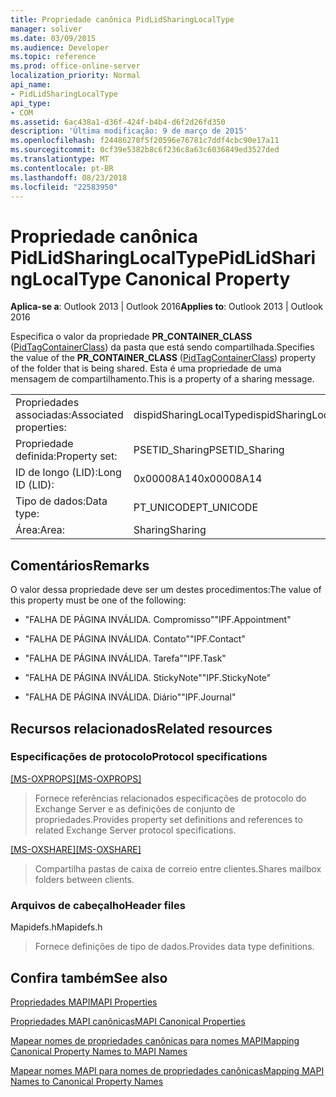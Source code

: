 ```yaml
---
title: Propriedade canônica PidLidSharingLocalType
manager: soliver
ms.date: 03/09/2015
ms.audience: Developer
ms.topic: reference
ms.prod: office-online-server
localization_priority: Normal
api_name:
- PidLidSharingLocalType
api_type:
- COM
ms.assetid: 6ac438a1-d36f-424f-b4b4-d6f2d26fd350
description: 'Última modificação: 9 de março de 2015'
ms.openlocfilehash: f24486270f5f20596e76781c7ddf4cbc90e17a11
ms.sourcegitcommit: 0cf39e5382b8c6f236c8a63c6036849ed3527ded
ms.translationtype: MT
ms.contentlocale: pt-BR
ms.lasthandoff: 08/23/2018
ms.locfileid: "22583950"
---
```

# <a name="pidlidsharinglocaltype-canonical-property"></a><span data-ttu-id="01e83-103">Propriedade canônica PidLidSharingLocalType</span><span class="sxs-lookup"><span data-stu-id="01e83-103">PidLidSharingLocalType Canonical Property</span></span>

  
  
<span data-ttu-id="01e83-104">**Aplica-se a**: Outlook 2013 | Outlook 2016</span><span class="sxs-lookup"><span data-stu-id="01e83-104">**Applies to**: Outlook 2013 | Outlook 2016</span></span> 
  
<span data-ttu-id="01e83-105">Especifica o valor da propriedade **PR_CONTAINER_CLASS** ([PidTagContainerClass](pidtagcontainerclass-canonical-property.md)) da pasta que está sendo compartilhada.</span><span class="sxs-lookup"><span data-stu-id="01e83-105">Specifies the value of the **PR_CONTAINER_CLASS** ([PidTagContainerClass](pidtagcontainerclass-canonical-property.md)) property of the folder that is being shared.</span></span> <span data-ttu-id="01e83-106">Esta é uma propriedade de uma mensagem de compartilhamento.</span><span class="sxs-lookup"><span data-stu-id="01e83-106">This is a property of a sharing message.</span></span>
  
|||
|:-----|:-----|
|<span data-ttu-id="01e83-107">Propriedades associadas:</span><span class="sxs-lookup"><span data-stu-id="01e83-107">Associated properties:</span></span>  <br/> |<span data-ttu-id="01e83-108">dispidSharingLocalType</span><span class="sxs-lookup"><span data-stu-id="01e83-108">dispidSharingLocalType</span></span>  <br/> |
|<span data-ttu-id="01e83-109">Propriedade definida:</span><span class="sxs-lookup"><span data-stu-id="01e83-109">Property set:</span></span>  <br/> |<span data-ttu-id="01e83-110">PSETID_Sharing</span><span class="sxs-lookup"><span data-stu-id="01e83-110">PSETID_Sharing</span></span>  <br/> |
|<span data-ttu-id="01e83-111">ID de longo (LID):</span><span class="sxs-lookup"><span data-stu-id="01e83-111">Long ID (LID):</span></span>  <br/> |<span data-ttu-id="01e83-112">0x00008A14</span><span class="sxs-lookup"><span data-stu-id="01e83-112">0x00008A14</span></span>  <br/> |
|<span data-ttu-id="01e83-113">Tipo de dados:</span><span class="sxs-lookup"><span data-stu-id="01e83-113">Data type:</span></span>  <br/> |<span data-ttu-id="01e83-114">PT_UNICODE</span><span class="sxs-lookup"><span data-stu-id="01e83-114">PT_UNICODE</span></span>  <br/> |
|<span data-ttu-id="01e83-115">Área:</span><span class="sxs-lookup"><span data-stu-id="01e83-115">Area:</span></span>  <br/> |<span data-ttu-id="01e83-116">Sharing</span><span class="sxs-lookup"><span data-stu-id="01e83-116">Sharing</span></span>  <br/> |
   
## <a name="remarks"></a><span data-ttu-id="01e83-117">Comentários</span><span class="sxs-lookup"><span data-stu-id="01e83-117">Remarks</span></span>

<span data-ttu-id="01e83-118">O valor dessa propriedade deve ser um destes procedimentos:</span><span class="sxs-lookup"><span data-stu-id="01e83-118">The value of this property must be one of the following:</span></span>
  
- <span data-ttu-id="01e83-119">"FALHA DE PÁGINA INVÁLIDA. Compromisso"</span><span class="sxs-lookup"><span data-stu-id="01e83-119">"IPF.Appointment"</span></span>
    
- <span data-ttu-id="01e83-120">"FALHA DE PÁGINA INVÁLIDA. Contato"</span><span class="sxs-lookup"><span data-stu-id="01e83-120">"IPF.Contact"</span></span>
    
- <span data-ttu-id="01e83-121">"FALHA DE PÁGINA INVÁLIDA. Tarefa"</span><span class="sxs-lookup"><span data-stu-id="01e83-121">"IPF.Task"</span></span>
    
- <span data-ttu-id="01e83-122">"FALHA DE PÁGINA INVÁLIDA. StickyNote"</span><span class="sxs-lookup"><span data-stu-id="01e83-122">"IPF.StickyNote"</span></span>
    
- <span data-ttu-id="01e83-123">"FALHA DE PÁGINA INVÁLIDA. Diário"</span><span class="sxs-lookup"><span data-stu-id="01e83-123">"IPF.Journal"</span></span>
    
## <a name="related-resources"></a><span data-ttu-id="01e83-124">Recursos relacionados</span><span class="sxs-lookup"><span data-stu-id="01e83-124">Related resources</span></span>

### <a name="protocol-specifications"></a><span data-ttu-id="01e83-125">Especificações de protocolo</span><span class="sxs-lookup"><span data-stu-id="01e83-125">Protocol specifications</span></span>

<span data-ttu-id="01e83-126">[[MS-OXPROPS]](http://msdn.microsoft.com/library/f6ab1613-aefe-447d-a49c-18217230b148%28Office.15%29.aspx)</span><span class="sxs-lookup"><span data-stu-id="01e83-126">[[MS-OXPROPS]](http://msdn.microsoft.com/library/f6ab1613-aefe-447d-a49c-18217230b148%28Office.15%29.aspx)</span></span>
  
> <span data-ttu-id="01e83-127">Fornece referências relacionados especificações de protocolo do Exchange Server e as definições de conjunto de propriedades.</span><span class="sxs-lookup"><span data-stu-id="01e83-127">Provides property set definitions and references to related Exchange Server protocol specifications.</span></span>
    
<span data-ttu-id="01e83-128">[[MS-OXSHARE]](http://msdn.microsoft.com/library/e4e5bd27-d5e0-43f9-a6ea-550876724f3d%28Office.15%29.aspx)</span><span class="sxs-lookup"><span data-stu-id="01e83-128">[[MS-OXSHARE]](http://msdn.microsoft.com/library/e4e5bd27-d5e0-43f9-a6ea-550876724f3d%28Office.15%29.aspx)</span></span>
  
> <span data-ttu-id="01e83-129">Compartilha pastas de caixa de correio entre clientes.</span><span class="sxs-lookup"><span data-stu-id="01e83-129">Shares mailbox folders between clients.</span></span>
    
### <a name="header-files"></a><span data-ttu-id="01e83-130">Arquivos de cabeçalho</span><span class="sxs-lookup"><span data-stu-id="01e83-130">Header files</span></span>

<span data-ttu-id="01e83-131">Mapidefs.h</span><span class="sxs-lookup"><span data-stu-id="01e83-131">Mapidefs.h</span></span>
  
> <span data-ttu-id="01e83-132">Fornece definições de tipo de dados.</span><span class="sxs-lookup"><span data-stu-id="01e83-132">Provides data type definitions.</span></span>
    
## <a name="see-also"></a><span data-ttu-id="01e83-133">Confira também</span><span class="sxs-lookup"><span data-stu-id="01e83-133">See also</span></span>



[<span data-ttu-id="01e83-134">Propriedades MAPI</span><span class="sxs-lookup"><span data-stu-id="01e83-134">MAPI Properties</span></span>](mapi-properties.md)
  
[<span data-ttu-id="01e83-135">Propriedades MAPI canônicas</span><span class="sxs-lookup"><span data-stu-id="01e83-135">MAPI Canonical Properties</span></span>](mapi-canonical-properties.md)
  
[<span data-ttu-id="01e83-136">Mapear nomes de propriedades canônicas para nomes MAPI</span><span class="sxs-lookup"><span data-stu-id="01e83-136">Mapping Canonical Property Names to MAPI Names</span></span>](mapping-canonical-property-names-to-mapi-names.md)
  
[<span data-ttu-id="01e83-137">Mapear nomes MAPI para nomes de propriedades canônicas</span><span class="sxs-lookup"><span data-stu-id="01e83-137">Mapping MAPI Names to Canonical Property Names</span></span>](mapping-mapi-names-to-canonical-property-names.md)

